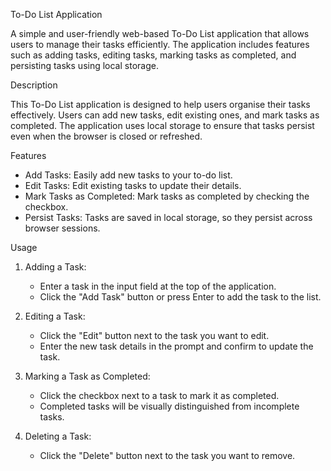 
To-Do List Application

A simple and user-friendly web-based To-Do List application that allows users to manage their tasks efficiently. The application includes features such as adding tasks, editing tasks, marking tasks as completed, and persisting tasks using local storage.

Description

This To-Do List application is designed to help users organise their tasks effectively. Users can add new tasks, edit existing ones, and mark tasks as completed. The application uses local storage to ensure that tasks persist even when the browser is closed or refreshed.

Features

- Add Tasks: Easily add new tasks to your to-do list.
- Edit Tasks: Edit existing tasks to update their details.
- Mark Tasks as Completed: Mark tasks as completed by checking the checkbox.
- Persist Tasks: Tasks are saved in local storage, so they persist across browser sessions.

Usage

1. Adding a Task:
   - Enter a task in the input field at the top of the application.
   - Click the "Add Task" button or press Enter to add the task to the list.

2. Editing a Task:
   - Click the "Edit" button next to the task you want to edit.
   - Enter the new task details in the prompt and confirm to update the task.

3. Marking a Task as Completed:
   - Click the checkbox next to a task to mark it as completed.
   - Completed tasks will be visually distinguished from incomplete tasks.

4. Deleting a Task:
   - Click the "Delete" button next to the task you want to remove.
